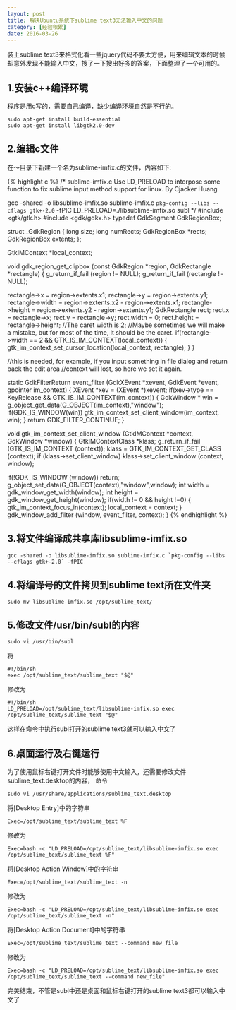 ```yaml
---
layout: post
title: 解决Ubuntu系统下sublime text3无法输入中文的问题
category: [经验积累]
date: 2016-03-26
---
```

装上sublime text3来格式化看一些jquery代码不要太方便，用来编辑文本的时候却意外发现不能输入中文，搜了一下搜出好多的答案，下面整理了一个可用的。
<!-- more -->

## 1.安装c++编译环境
程序是用c写的，需要自己编译，缺少编译环境自然是不行的。
	
	sudo apt-get install build-essential
	sudo apt-get install libgtk2.0-dev

## 2.编辑c文件
在～目录下新建一个名为sublime-imfix.c的文件，内容如下:
	
{% highlight c %}
/*
sublime-imfix.c
Use LD_PRELOAD to interpose some function to fix sublime input method support for linux.
By Cjacker Huang

gcc -shared -o libsublime-imfix.so sublime-imfix.c `pkg-config --libs --cflags gtk+-2.0` -fPIC
LD_PRELOAD=./libsublime-imfix.so subl
*/
#include <gtk/gtk.h>
#include <gdk/gdkx.h>
typedef GdkSegment GdkRegionBox;

struct _GdkRegion
{
  long size;
  long numRects;
  GdkRegionBox *rects;
  GdkRegionBox extents;
};

GtkIMContext *local_context;

void
gdk_region_get_clipbox (const GdkRegion *region,
	    GdkRectangle    *rectangle)
{
  g_return_if_fail (region != NULL);
  g_return_if_fail (rectangle != NULL);

  rectangle->x = region->extents.x1;
  rectangle->y = region->extents.y1;
  rectangle->width = region->extents.x2 - region->extents.x1;
  rectangle->height = region->extents.y2 - region->extents.y1;
  GdkRectangle rect;
  rect.x = rectangle->x;
  rect.y = rectangle->y;
  rect.width = 0;
  rect.height = rectangle->height;
  //The caret width is 2;
  //Maybe sometimes we will make a mistake, but for most of the time, it should be the caret.
  if(rectangle->width == 2 && GTK_IS_IM_CONTEXT(local_context)) {
	gtk_im_context_set_cursor_location(local_context, rectangle);
  }
}

//this is needed, for example, if you input something in file dialog and return back the edit area
//context will lost, so here we set it again.

static GdkFilterReturn event_filter (GdkXEvent *xevent, GdkEvent *event, gpointer im_context)
{
    XEvent *xev = (XEvent *)xevent;
    if(xev->type == KeyRelease && GTK_IS_IM_CONTEXT(im_context)) {
       GdkWindow * win = g_object_get_data(G_OBJECT(im_context),"window");
       if(GDK_IS_WINDOW(win))
	 gtk_im_context_set_client_window(im_context, win);
    }
    return GDK_FILTER_CONTINUE;
}

void gtk_im_context_set_client_window (GtkIMContext *context,
	  GdkWindow    *window)
{
  GtkIMContextClass *klass;
  g_return_if_fail (GTK_IS_IM_CONTEXT (context));
  klass = GTK_IM_CONTEXT_GET_CLASS (context);
  if (klass->set_client_window)
    klass->set_client_window (context, window);

  if(!GDK_IS_WINDOW (window))
    return;
  g_object_set_data(G_OBJECT(context),"window",window);
  int width = gdk_window_get_width(window);
  int height = gdk_window_get_height(window);
  if(width != 0 && height !=0) {
    gtk_im_context_focus_in(context);
    local_context = context;
  }
  gdk_window_add_filter (window, event_filter, context);
}
{% endhighlight %}

## 3.将文件编译成共享库libsublime-imfix.so
	
	gcc -shared -o libsublime-imfix.so sublime-imfix.c `pkg-config --libs --cflags gtk+-2.0` -fPIC

## 4.将编译号的文件拷贝到sublime text所在文件夹
	
	sudo mv libsublime-imfix.so /opt/sublime_text/

## 5.修改文件/usr/bin/subl的内容
	
	sudo vi /usr/bin/subl

将

	#!/bin/sh
	exec /opt/sublime_text/sublime_text "$@"

修改为

	#!/bin/sh
	LD_PRELOAD=/opt/sublime_text/libsublime-imfix.so exec /opt/sublime_text/sublime_text "$@"

这样在命令中执行subl打开的sublime text3就可以输入中文了

## 6.桌面运行及右键运行
为了使用鼠标右键打开文件时能够使用中文输入，还需要修改文件sublime_text.desktop的内容，
命令

	sudo vi /usr/share/applications/sublime_text.desktop

将[Desktop Entry]中的字符串

	Exec=/opt/sublime_text/sublime_text %F

修改为

	Exec=bash -c "LD_PRELOAD=/opt/sublime_text/libsublime-imfix.so exec /opt/sublime_text/sublime_text %F"

将[Desktop Action Window]中的字符串

	Exec=/opt/sublime_text/sublime_text -n

修改为

	Exec=bash -c "LD_PRELOAD=/opt/sublime_text/libsublime-imfix.so exec /opt/sublime_text/sublime_text -n"

将[Desktop Action Document]中的字符串


	Exec=/opt/sublime_text/sublime_text --command new_file

修改为

	Exec=bash -c "LD_PRELOAD=/opt/sublime_text/libsublime-imfix.so exec /opt/sublime_text/sublime_text --command new_file"

完美结束，不管是subl中还是桌面和鼠标右键打开的sublime text3都可以输入中文了
